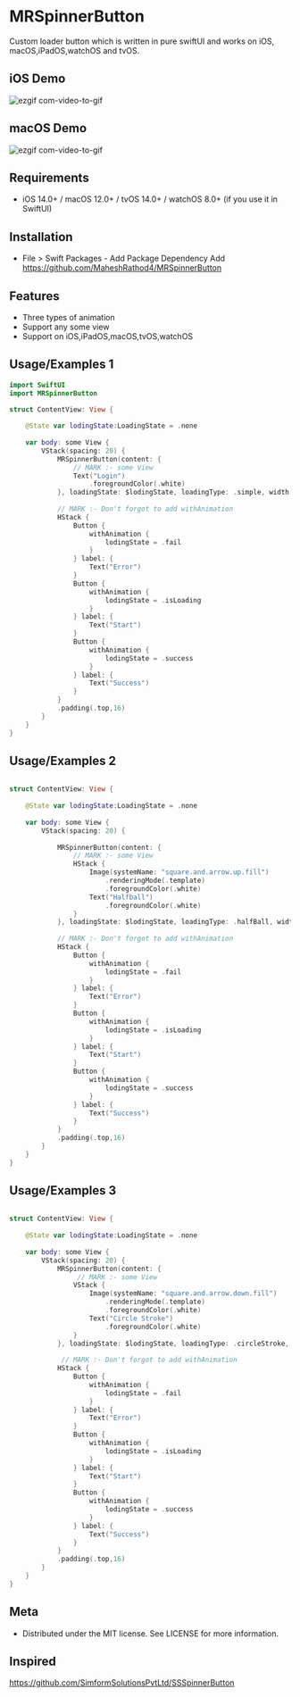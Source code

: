 
# MRSpinnerButton

Custom loader button which is written in pure swiftUI and works on iOS, macOS,iPadOS,watchOS and tvOS. 

## iOS Demo

![ezgif com-video-to-gif](https://user-images.githubusercontent.com/68275505/229348656-880dd3b3-238a-4b4a-aead-4acc91c6a02f.gif)

## macOS Demo

![ezgif com-video-to-gif](https://user-images.githubusercontent.com/68275505/229348709-9b2f30ff-626d-4865-95cd-16d61fcfd901.gif)

## Requirements 

- iOS 14.0+ / macOS 12.0+ / tvOS 14.0+ / watchOS 8.0+ (if you use it in SwiftUI)


## Installation

- File > Swift Packages - Add Package Dependency
Add https://github.com/MaheshRathod4/MRSpinnerButton

## Features

- Three types of animation 
- Support any some view
- Support on iOS,iPadOS,macOS,tvOS,watchOS 


## Usage/Examples 1

```swift
import SwiftUI
import MRSpinnerButton

struct ContentView: View {
    
    @State var lodingState:LoadingState = .none
    
    var body: some View {
        VStack(spacing: 20) {
            MRSpinnerButton(content: {
                // MARK :- some View
                Text("Login")
                    .foregroundColor(.white)
            }, loadingState: $lodingState, loadingType: .simple, width: 120, height: 60, color: .teal, loaderColor: .white)
            
            // MARK :- Don't forgot to add withAnimation
            HStack {
                Button {
                    withAnimation {
                        lodingState = .fail
                    }
                } label: {
                    Text("Error")
                }
                Button {
                    withAnimation {
                        lodingState = .isLoading
                    }
                } label: {
                    Text("Start")
                }
                Button {
                    withAnimation {
                        lodingState = .success
                    }
                } label: {
                    Text("Success")
                }
            }
            .padding(.top,16)
        }
    }
}


```

## Usage/Examples 2

```swift 

struct ContentView: View {
    
    @State var lodingState:LoadingState = .none
    
    var body: some View {
        VStack(spacing: 20) {
    
            MRSpinnerButton(content: {
                // MARK :- some View
                HStack {
                    Image(systemName: "square.and.arrow.up.fill")
                        .renderingMode(.template)
                        .foregroundColor(.white)
                    Text("Halfball")
                        .foregroundColor(.white)
                }
            }, loadingState: $lodingState, loadingType: .halfBall, width: 160, height: 60, cornerRadius: 20, color: .orange, loaderColor: .white)
            
            // MARK :- Don't forgot to add withAnimation
            HStack {
                Button {
                    withAnimation {
                        lodingState = .fail
                    }
                } label: {
                    Text("Error")
                }
                Button {
                    withAnimation {
                        lodingState = .isLoading
                    }
                } label: {
                    Text("Start")
                }
                Button {
                    withAnimation {
                        lodingState = .success
                    }
                } label: {
                    Text("Success")
                }
            }
            .padding(.top,16)
        }
    }
}
```

## Usage/Examples 3

```swift

struct ContentView: View {
    
    @State var lodingState:LoadingState = .none
    
    var body: some View {
        VStack(spacing: 20) {
            MRSpinnerButton(content: {
                 // MARK :- some View
                VStack {
                    Image(systemName: "square.and.arrow.down.fill")
                        .renderingMode(.template)
                        .foregroundColor(.white)
                    Text("Circle Stroke")
                        .foregroundColor(.white)
                }
            }, loadingState: $lodingState, loadingType: .circleStroke, width: 150, height: 60, color: .pink, loaderColor: .white)
            
             // MARK :- Don't forgot to add withAnimation
            HStack {
                Button {
                    withAnimation {
                        lodingState = .fail
                    }
                } label: {
                    Text("Error")
                }
                Button {
                    withAnimation {
                        lodingState = .isLoading
                    }
                } label: {
                    Text("Start")
                }
                Button {
                    withAnimation {
                        lodingState = .success
                    }
                } label: {
                    Text("Success")
                }
            }
            .padding(.top,16)
        }
    }
}

```

## Meta

- Distributed under the MIT license. See LICENSE for more information.
## Inspired
https://github.com/SimformSolutionsPvtLtd/SSSpinnerButton
